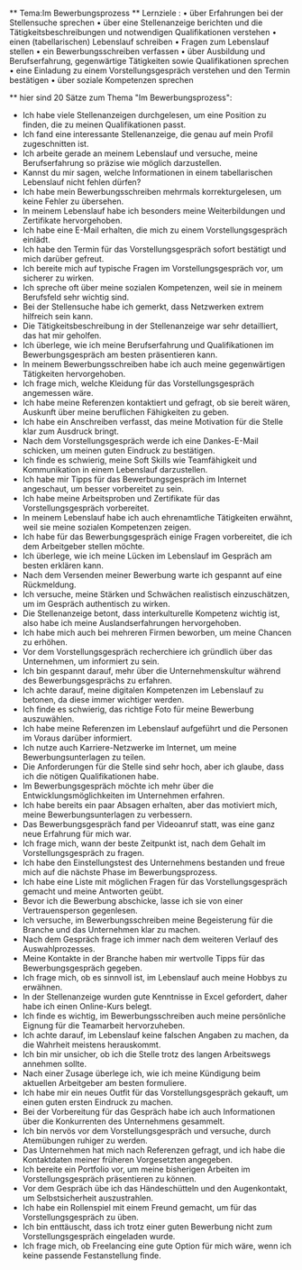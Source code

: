 ** Tema:Im Bewerbungsprozess 
** Lernziele :
• über Erfahrungen bei der Stellensuche sprechen
• über eine Stellenanzeige berichten und die Tätigkeitsbeschreibungen und notwendigen Qualifikationen verstehen 
• einen (tabellarischen) Lebenslauf schreiben 
• Fragen zum Lebenslauf stellen
• ein Bewerbungsschreiben verfassen 
• über Ausbildung und Berufserfahrung, gegenwärtige Tätigkeiten sowie Qualifikationen sprechen
• eine Einladung zu einem Vorstellungsgespräch verstehen und den Termin bestätigen 
• über soziale Kompetenzen sprechen

** hier sind 20 Sätze zum Thema "Im Bewerbungsprozess":
- Ich habe viele Stellenanzeigen durchgelesen, um eine Position zu finden, die zu meinen Qualifikationen passt.
- Ich fand eine interessante Stellenanzeige, die genau auf mein Profil zugeschnitten ist.
- Ich arbeite gerade an meinem Lebenslauf und versuche, meine Berufserfahrung so präzise wie möglich darzustellen.
- Kannst du mir sagen, welche Informationen in einem tabellarischen Lebenslauf nicht fehlen dürfen?
- Ich habe mein Bewerbungsschreiben mehrmals korrekturgelesen, um keine Fehler zu übersehen.
- In meinem Lebenslauf habe ich besonders meine Weiterbildungen und Zertifikate hervorgehoben.
- Ich habe eine E-Mail erhalten, die mich zu einem Vorstellungsgespräch einlädt.
- Ich habe den Termin für das Vorstellungsgespräch sofort bestätigt und mich darüber gefreut.
- Ich bereite mich auf typische Fragen im Vorstellungsgespräch vor, um sicherer zu wirken.
- Ich spreche oft über meine sozialen Kompetenzen, weil sie in meinem Berufsfeld sehr wichtig sind.
- Bei der Stellensuche habe ich gemerkt, dass Netzwerken extrem hilfreich sein kann.
- Die Tätigkeitsbeschreibung in der Stellenanzeige war sehr detailliert, das hat mir geholfen.
- Ich überlege, wie ich meine Berufserfahrung und Qualifikationen im Bewerbungsgespräch am besten präsentieren kann.
- In meinem Bewerbungsschreiben habe ich auch meine gegenwärtigen Tätigkeiten hervorgehoben.
- Ich frage mich, welche Kleidung für das Vorstellungsgespräch angemessen wäre.
- Ich habe meine Referenzen kontaktiert und gefragt, ob sie bereit wären, Auskunft über meine beruflichen Fähigkeiten zu geben.
- Ich habe ein Anschreiben verfasst, das meine Motivation für die Stelle klar zum Ausdruck bringt.
- Nach dem Vorstellungsgespräch werde ich eine Dankes-E-Mail schicken, um meinen guten Eindruck zu bestätigen.
- Ich finde es schwierig, meine Soft Skills wie Teamfähigkeit und Kommunikation in einem Lebenslauf darzustellen.
- Ich habe mir Tipps für das Bewerbungsgespräch im Internet angeschaut, um besser vorbereitet zu sein.
- Ich habe meine Arbeitsproben und Zertifikate für das Vorstellungsgespräch vorbereitet.
- In meinem Lebenslauf habe ich auch ehrenamtliche Tätigkeiten erwähnt, weil sie meine sozialen Kompetenzen zeigen.
- Ich habe für das Bewerbungsgespräch einige Fragen vorbereitet, die ich dem Arbeitgeber stellen möchte.
- Ich überlege, wie ich meine Lücken im Lebenslauf im Gespräch am besten erklären kann.
- Nach dem Versenden meiner Bewerbung warte ich gespannt auf eine Rückmeldung.
- Ich versuche, meine Stärken und Schwächen realistisch einzuschätzen, um im Gespräch authentisch zu wirken.
- Die Stellenanzeige betont, dass interkulturelle Kompetenz wichtig ist, also habe ich meine Auslandserfahrungen hervorgehoben.
- Ich habe mich auch bei mehreren Firmen beworben, um meine Chancen zu erhöhen.
- Vor dem Vorstellungsgespräch recherchiere ich gründlich über das Unternehmen, um informiert zu sein.
- Ich bin gespannt darauf, mehr über die Unternehmenskultur während des Bewerbungsgesprächs zu erfahren.
- Ich achte darauf, meine digitalen Kompetenzen im Lebenslauf zu betonen, da diese immer wichtiger werden.
- Ich finde es schwierig, das richtige Foto für meine Bewerbung auszuwählen.
- Ich habe meine Referenzen im Lebenslauf aufgeführt und die Personen im Voraus darüber informiert.
- Ich nutze auch Karriere-Netzwerke im Internet, um meine Bewerbungsunterlagen zu teilen.
- Die Anforderungen für die Stelle sind sehr hoch, aber ich glaube, dass ich die nötigen Qualifikationen habe.
- Im Bewerbungsgespräch möchte ich mehr über die Entwicklungsmöglichkeiten im Unternehmen erfahren.
- Ich habe bereits ein paar Absagen erhalten, aber das motiviert mich, meine Bewerbungsunterlagen zu verbessern.
- Das Bewerbungsgespräch fand per Videoanruf statt, was eine ganz neue Erfahrung für mich war.
- Ich frage mich, wann der beste Zeitpunkt ist, nach dem Gehalt im Vorstellungsgespräch zu fragen.
- Ich habe den Einstellungstest des Unternehmens bestanden und freue mich auf die nächste Phase im Bewerbungsprozess.
- Ich habe eine Liste mit möglichen Fragen für das Vorstellungsgespräch gemacht und meine Antworten geübt.
- Bevor ich die Bewerbung abschicke, lasse ich sie von einer Vertrauensperson gegenlesen.
- Ich versuche, im Bewerbungsschreiben meine Begeisterung für die Branche und das Unternehmen klar zu machen.
- Nach dem Gespräch frage ich immer nach dem weiteren Verlauf des Auswahlprozesses.
- Meine Kontakte in der Branche haben mir wertvolle Tipps für das Bewerbungsgespräch gegeben.
- Ich frage mich, ob es sinnvoll ist, im Lebenslauf auch meine Hobbys zu erwähnen.
- In der Stellenanzeige wurden gute Kenntnisse in Excel gefordert, daher habe ich einen Online-Kurs belegt.
- Ich finde es wichtig, im Bewerbungsschreiben auch meine persönliche Eignung für die Teamarbeit hervorzuheben.
- Ich achte darauf, im Lebenslauf keine falschen Angaben zu machen, da die Wahrheit meistens herauskommt.
- Ich bin mir unsicher, ob ich die Stelle trotz des langen Arbeitswegs annehmen sollte.
- Nach einer Zusage überlege ich, wie ich meine Kündigung beim aktuellen Arbeitgeber am besten formuliere.
- Ich habe mir ein neues Outfit für das Vorstellungsgespräch gekauft, um einen guten ersten Eindruck zu machen.
- Bei der Vorbereitung für das Gespräch habe ich auch Informationen über die Konkurrenten des Unternehmens gesammelt.
- Ich bin nervös vor dem Vorstellungsgespräch und versuche, durch Atemübungen ruhiger zu werden.
- Das Unternehmen hat mich nach Referenzen gefragt, und ich habe die Kontaktdaten meiner früheren Vorgesetzten angegeben.
- Ich bereite ein Portfolio vor, um meine bisherigen Arbeiten im Vorstellungsgespräch präsentieren zu können.
- Vor dem Gespräch übe ich das Händeschütteln und den Augenkontakt, um Selbstsicherheit auszustrahlen.
- Ich habe ein Rollenspiel mit einem Freund gemacht, um für das Vorstellungsgespräch zu üben.
- Ich bin enttäuscht, dass ich trotz einer guten Bewerbung nicht zum Vorstellungsgespräch eingeladen wurde.
- Ich frage mich, ob Freelancing eine gute Option für mich wäre, wenn ich keine passende Festanstellung finde.
